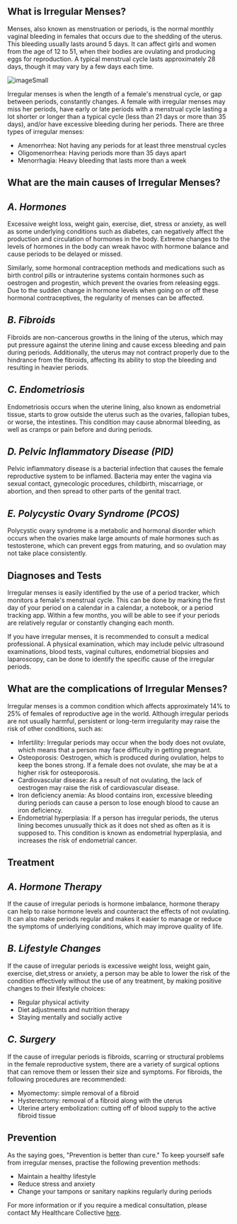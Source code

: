 ## What is Irregular Menses?

Menses, also known as menstruation or periods, is the normal monthly vaginal bleeding in females that occurs due to the shedding of the uterus. This bleeding usually lasts around 5 days. It can affect girls and women from the age of 12 to 51, when their bodies are ovulating and producing eggs for reproduction. A typical menstrual cycle lasts approximately 28 days, though it may vary by a few days each time.

![imageSmall](/assets/post-images/post33b.png#center)

Irregular menses is when the length of a female&#39;s menstrual cycle, or gap between periods, constantly changes. A female with irregular menses may miss her periods, have early or late periods with a menstrual cycle lasting a lot shorter or longer than a typical cycle (less than 21 days or more than 35 days), and/or have excessive bleeding during her periods. There are three types of irregular menses:

- Amenorrhea: Not having any periods for at least three menstrual cycles
- Oligomenorrhea: Having periods more than 35 days apart
- Menorrhagia: Heavy bleeding that lasts more than a week

## What are the main causes of Irregular Menses?

## _A. Hormones_

Excessive weight loss, weight gain, exercise, diet, stress or anxiety, as well as some underlying conditions such as diabetes, can negatively affect the production and circulation of hormones in the body. Extreme changes to the levels of hormones in the body can wreak havoc with hormone balance and cause periods to be delayed or missed.

Similarly, some hormonal contraception methods and medications such as birth control pills or intrauterine systems contain hormones such as oestrogen and progestin, which prevent the ovaries from releasing eggs. Due to the sudden change in hormone levels when going on or off these hormonal contraceptives, the regularity of menses can be affected.

## _B. Fibroids_

Fibroids are non-cancerous growths in the lining of the uterus, which may put pressure against the uterine lining and cause excess bleeding and pain during periods. Additionally, the uterus may not contract properly due to the hindrance from the fibroids, affecting its ability to stop the bleeding and resulting in heavier periods.

## _C. Endometriosis_

Endometriosis occurs when the uterine lining, also known as endometrial tissue, starts to grow outside the uterus such as the ovaries, fallopian tubes, or worse, the intestines. This condition may cause abnormal bleeding, as well as cramps or pain before and during periods.

## _D. Pelvic Inflammatory Disease (PID)_

Pelvic inflammatory disease is a bacterial infection that causes the female reproductive system to be inflamed. Bacteria may enter the vagina via sexual contact, gynecologic procedures, childbirth, miscarriage, or abortion, and then spread to other parts of the genital tract.

## _E. Polycystic Ovary Syndrome (PCOS)_

Polycystic ovary syndrome is a metabolic and hormonal disorder which occurs when the ovaries make large amounts of male hormones such as testosterone, which can prevent eggs from maturing, and so ovulation may not take place consistently.

## Diagnoses and Tests

Irregular menses is easily identified by the use of a period tracker, which monitors a female&#39;s menstrual cycle. This can be done by marking the first day of your period on a calendar in a calendar, a notebook, or a period tracking app. Within a few months, you will be able to see if your periods are relatively regular or constantly changing each month.

If you have irregular menses, it is recommended to consult a medical professional. A physical examination, which may include pelvic ultrasound examinations, blood tests, vaginal cultures, endometrial biopsies and laparoscopy, can be done to identify the specific cause of the irregular periods.

## What are the complications of Irregular Menses?

Irregular menses is a common condition which affects approximately 14% to 25% of females of reproductive age in the world. Although irregular periods are not usually harmful, persistent or long-term irregularity may raise the risk of other conditions, such as:

- Infertility: Irregular periods may occur when the body does not ovulate, which means that a person may face difficulty in getting pregnant.
- Osteoporosis: Oestrogen, which is produced during ovulation, helps to keep the bones strong. If a female does not ovulate, she may be at a higher risk for osteoporosis.
- Cardiovascular disease: As a result of not ovulating, the lack of oestrogen may raise the risk of cardiovascular disease.
- Iron deficiency anemia: As blood contains iron, excessive bleeding during periods can cause a person to lose enough blood to cause an iron deficiency.
- Endometrial hyperplasia: If a person has irregular periods, the uterus lining becomes unusually thick as it does not shed as often as it is supposed to. This condition is known as endometrial hyperplasia, and increases the risk of endometrial cancer.

## Treatment

## _A. Hormone Therapy_

If the cause of irregular periods is hormone imbalance, hormone therapy can help to raise hormone levels and counteract the effects of not ovulating. It can also make periods regular and makes it easier to manage or reduce the symptoms of underlying conditions, which may improve quality of life.

## _B. Lifestyle Changes_

If the cause of irregular periods is excessive weight loss, weight gain, exercise, diet,stress or anxiety, a person may be able to lower the risk of the condition effectively without the use of any treatment, by making positive changes to their lifestyle choices:

- Regular physical activity
- Diet adjustments and nutrition therapy
- Staying mentally and socially active

## _C. Surgery_

If the cause of irregular periods is fibroids, scarring or structural problems in the female reproductive system, there are a variety of surgical options that can remove them or lessen their size and symptoms. For fibroids, the following procedures are recommended:

- Myomectomy: simple removal of a fibroid
- Hysterectomy: removal of a fibroid along with the uterus
- Uterine artery embolization: cutting off of blood supply to the active fibroid tissue

## Prevention

As the saying goes, &quot;Prevention is better than cure.&quot; To keep yourself safe from irregular menses, practise the following prevention methods:

- Maintain a healthy lifestyle
- Reduce stress and anxiety
- Change your tampons or sanitary napkins regularly during periods

For more information or if you require a medical consultation, please contact My Healthcare Collective [here](https://www.myhealthcarecollective.com/contact-us).